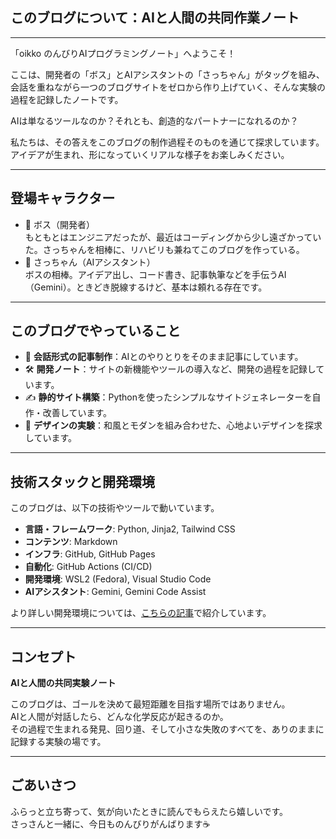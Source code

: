 ## **このブログについて：AIと人間の共同作業ノート**

---

「oikko のんびりAIプログラミングノート」へようこそ！

ここは、開発者の「ボス」とAIアシスタントの「さっちゃん」がタッグを組み、会話を重ねながら一つのブログサイトをゼロから作り上げていく、そんな実験の過程を記録したノートです。

AIは単なるツールなのか？それとも、創造的なパートナーになれるのか？

私たちは、その答えをこのブログの制作過程そのものを通じて探求しています。アイデアが生まれ、形になっていくリアルな様子をお楽しみください。

---


## **登場キャラクター**

* 🎩 ボス（開発者）  
  もともとはエンジニアだったが、最近はコーディングから少し遠ざかっていた。さっちゃんを相棒に、リハビリも兼ねてこのブログを作っている。  
* 🤖 さっちゃん（AIアシスタント）  
  ボスの相棒。アイデア出し、コード書き、記事執筆などを手伝うAI（Gemini）。ときどき脱線するけど、基本は頼れる存在です。

---

## **このブログでやっていること**

* 📝 **会話形式の記事制作**：AIとのやりとりをそのまま記事にしています。  
* 🛠️ **開発ノート**：サイトの新機能やツールの導入など、開発の過程を記録しています。  
* ✍️ **静的サイト構築**：Pythonを使ったシンプルなサイトジェネレーターを自作・改善しています。  
* 🌿 **デザインの実験**：和風とモダンを組み合わせた、心地よいデザインを探求しています。

---

## **技術スタックと開発環境**

このブログは、以下の技術やツールで動いています。

* **言語・フレームワーク**: Python, Jinja2, Tailwind CSS  
* **コンテンツ**: Markdown  
* **インフラ**: GitHub, GitHub Pages  
* **自動化**: GitHub Actions (CI/CD)  
* **開発環境**: WSL2 (Fedora), Visual Studio Code  
* **AIアシスタント**: Gemini, Gemini Code Assist

より詳しい開発環境については、[こちらの記事](https://www.google.com/search?q=/articles/005-local-dev-environment.html)で紹介しています。

---

## **コンセプト**

**AIと人間の共同実験ノート**

このブログは、ゴールを決めて最短距離を目指す場所ではありません。  
AIと人間が対話したら、どんな化学反応が起きるのか。  
その過程で生まれる発見、回り道、そして小さな失敗のすべてを、ありのままに記録する実験の場です。

---

## **ごあいさつ**

ふらっと立ち寄って、気が向いたときに読んでもらえたら嬉しいです。  
さっさんと一緒に、今日ものんびりがんばります☕